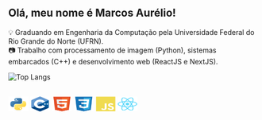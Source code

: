 ## Olá, meu nome é Marcos Aurélio!
💡 Graduando em Engenharia da Computação pela Universidade Federal do Rio Grande do Norte (UFRN). <br>
📷 Trabalho com processamento de imagem (Python), sistemas embarcados (C++) e desenvolvimento web (ReactJS e NextJS).

![Top Langs](https://github-readme-stats.vercel.app/api/top-langs/?username=marcostavar3s&layout=compact&theme=midnight-purple&custom_title=Linguagens%20Mais%20Usadas)

<div style="display: inline_block"><br>
   <img align="center" alt="Marcos-Python" height="30" width="40" src="https://raw.githubusercontent.com/devicons/devicon/master/icons/python/python-original.svg">
   <img align="center" alt="Marcos-Cplusplus" height="30" width="40" src="https://raw.githubusercontent.com/devicons/devicon/master/icons/cplusplus/cplusplus-original.svg">
  <img align="center" alt="Marcos-HTML" height="30" width="40" src="https://raw.githubusercontent.com/devicons/devicon/master/icons/html5/html5-original.svg">
  <img align="center" alt="Marcos-CSS" height="30" width="40" src="https://raw.githubusercontent.com/devicons/devicon/master/icons/css3/css3-original.svg">
   <img align="center" alt="Marcos-JS" height="30" width="40" src="https://raw.githubusercontent.com/devicons/devicon/master/icons/javascript/javascript-plain.svg">
    <img align="center" alt="Marcos-React" height="30" width="40" src="https://raw.githubusercontent.com/devicons/devicon/master/icons/react/react-original.svg">

</div>
